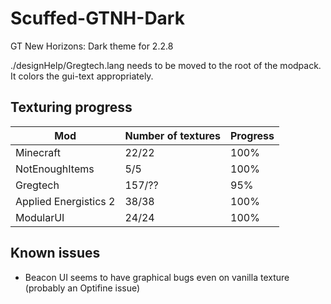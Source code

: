 # Scuffed-GTNH-Dark
GT New Horizons: Dark theme for 2.2.8

./designHelp/Gregtech.lang needs to be moved to the root of the modpack. It colors the gui-text appropriately.

## Texturing progress
| Mod                     | Number of textures | Progress |
|-------------------------|--------------------|----------|
| Minecraft               | 22/22              | 100%     |
| NotEnoughItems          | 5/5                | 100%     |
| Gregtech                | 157/??             | 95%      |
| Applied Energistics 2   | 38/38              | 100%     |
| ModularUI				  | 24/24			   | 100%     |

## Known issues
- Beacon UI seems to have graphical bugs even on vanilla texture (probably an Optifine issue)
